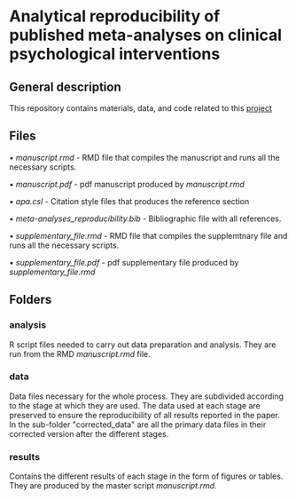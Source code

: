 # Analytical reproducibility of published meta-analyses on clinical psychological interventions

## General description
This repository contains materials, data, and code related to this [project](https://osf.io/6cmzh/)

## Files

• *manuscript.rmd* - RMD file that compiles the manuscript and runs all the necessary scripts. 

• *manuscript.pdf* - pdf manuscript produced by *manuscript.rmd* 

• *apa.csl* - Citation style files that produces the reference section

• *meta-analyses_reproducibility.bib* - Bibliographic file with all references. 

• *supplementary_file.rmd* - RMD file that compiles the supplemtnary file and runs all the necessary scripts. 

• *supplementary_file.pdf* - pdf supplementary file produced by *supplementary_file.rmd* 

## Folders

### analysis 

R script files needed to carry out data preparation and analysis. They are run from the RMD *manuscript.rmd* file.

### data

Data files necessary for the whole process. They are subdivided according to the stage at which they are used. The data used at each stage are preserved to ensure the reproducibility of all results reported in the paper. 
In the sub-folder "corrected_data" are all the primary data files in their corrected version after the different stages. 

### results 

Contains the different results of each stage in the form of figures or tables. They are produced by the master script *manuscript.rmd*. 

